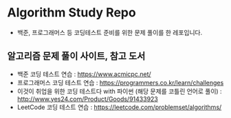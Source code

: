 # Algorithm Study Repo
* 백준, 프로그래머스 등 코딩테스트 준비를 위한 문제 풀이를 한 레포입니다.

## 알고리즘 문제 풀이 사이트, 참고 도서
* 백준 코딩 테스트 연습 : https://www.acmicpc.net/  
* 프로그래머스 코딩 테스트 연습 : https://programmers.co.kr/learn/challenges  
* 이것이 취업을 위한 코딩 테스트다 with 파이썬 (해당 문제를 코틀린 언어로 풀이) : http://www.yes24.com/Product/Goods/91433923
* LeetCode 코딩 테스트 연습 : https://leetcode.com/problemset/algorithms/
